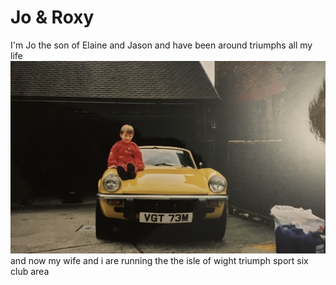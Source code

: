 # Jo & Roxy

I'm Jo the son of Elaine and Jason and have been around triumphs all my life ![jo sat on a spitfire](/assets/jovgt.jpeg)
and now my wife and i are running the the isle of wight triumph sport six club area